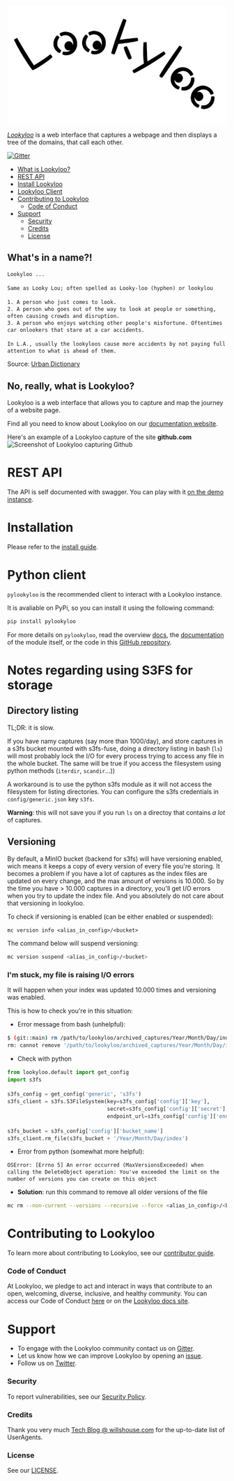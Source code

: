 [![Lookyloo icon](website/web/static/lookyloo.jpeg)](https://www.lookyloo.eu/docs/main/index.html)

*[Lookyloo](https://lookyloo.circl.lu/)* is a web interface that captures a webpage and then displays a tree of the domains, that call each other.


[![Gitter](https://badges.gitter.im/Lookyloo/community.svg)](https://gitter.im/Lookyloo/community?utm_source=badge&utm_medium=badge&utm_campaign=pr-badge)


* [What is Lookyloo?](#whats-in-a-name)
* [REST API](#rest-api)
* [Install Lookyloo](#installation)
* [Lookyloo Client](#python-client)
* [Contributing to Lookyloo](#contributing-to-lookyloo)
  * [Code of Conduct](#code-of-conduct)
* [Support](#support)
  * [Security](#security)
  * [Credits](#credits)
  * [License](#license)



## What's in a name?!

```
Lookyloo ...

Same as Looky Lou; often spelled as Looky-loo (hyphen) or lookylou

1. A person who just comes to look.
2. A person who goes out of the way to look at people or something, often causing crowds and disruption.
3. A person who enjoys watching other people's misfortune. Oftentimes car onlookers that stare at a car accidents.

In L.A., usually the lookyloos cause more accidents by not paying full attention to what is ahead of them.
```
Source: [Urban Dictionary](https://www.urbandictionary.com/define.php?term=lookyloo)


## No, really, what is Lookyloo?

Lookyloo is a web interface that allows you to capture and map the journey of a website page.

Find all you need to know about Lookyloo on our [documentation website](https://www.lookyloo.eu/docs/main/index.html).

Here's an example of a Lookyloo capture of the site **github.com**
![Screenshot of Lookyloo capturing Github](https://www.lookyloo.eu/docs/main/_images/sample_github.png)

# REST API

The API is self documented with swagger. You can play with it [on the demo instance](https://lookyloo.circl.lu/doc/).

# Installation

Please refer to the [install guide](https://www.lookyloo.eu/docs/main/install-lookyloo.html).


# Python client

`pylookyloo` is the recommended client to interact with a Lookyloo instance.

It is avaliable on PyPi, so you can install it using the following command:

```bash
pip install pylookyloo
```

For more details on `pylookyloo`, read the overview [docs](https://www.lookyloo.eu/docs/main/pylookyloo-overview.html), the [documentation](https://pylookyloo.readthedocs.io/en/latest/) of the module itself, or the code in this [GitHub repository](https://github.com/Lookyloo/PyLookyloo).

# Notes regarding using S3FS for storage

## Directory listing

TL;DR: it is slow.

If you have namy captures (say more than 1000/day), and store captures in a s3fs bucket mounted with s3fs-fuse,
doing a directory listing in bash (`ls`) will most probably lock the I/O for every process
trying to access any file in the whole bucket. The same will be true if you access the
filesystem using python methods (`iterdir`, `scandir`...))

A workaround is to use the python s3fs module as it will not access the filesystem for listing directories.
You can configure the s3fs credentials in `config/generic.json` key `s3fs`.

**Warning**: this will not save you if you run `ls` on a directoy that contains *a lot* of captures.

## Versioning

By default, a MinIO bucket (backend for s3fs) will have versioning enabled, wich means it
keeps a copy of every version of every file you're storing. It becomes a problem if you have a lot of captures
as the index files are updated on every change, and the max amount of versions is 10.000.
So by the time you have > 10.000 captures in a directory, you'll get I/O errors when you try
to update the index file. And you absolutely do not care about that versioning in lookyloo.

To check if versioning is enabled (can be either enabled or suspended):

```
mc version info <alias_in_config>/<bucket>
```

The command below will suspend versioning:

```bash
mc version suspend <alias_in_config>/<bucket>
```

### I'm stuck, my file is raising I/O errors 

It will happen when your index was updated 10.000 times and versioning was enabled.

This is how to check you're in this situation: 

* Error message from bash (unhelpful):

```bash
$ (git::main) rm /path/to/lookyloo/archived_captures/Year/Month/Day/index
rm: cannot remove '/path/to/lookyloo/archived_captures/Year/Month/Day/index': Input/output error
```

* Check with python

```python
from lookyloo.default import get_config
import s3fs

s3fs_config = get_config('generic', 's3fs')
s3fs_client = s3fs.S3FileSystem(key=s3fs_config['config']['key'],
                                secret=s3fs_config['config']['secret'],
                                endpoint_url=s3fs_config['config']['endpoint_url'])

s3fs_bucket = s3fs_config['config']['bucket_name']
s3fs_client.rm_file(s3fs_bucket + '/Year/Month/Day/index')
```

* Error from python (somewhat more helpful):

```
OSError: [Errno 5] An error occurred (MaxVersionsExceeded) when calling the DeleteObject operation: You've exceeded the limit on the number of versions you can create on this object
```

* **Solution**: run this command to remove all older versions of the file 

```bash
mc rm --non-current --versions --recursive --force <alias_in_config>/<bucket>/Year/Month/Day/index
```

# Contributing to Lookyloo
To learn more about contributing to Lookyloo, see our [contributor guide](https://www.lookyloo.eu/docs/main/contributing.html).

### Code of Conduct
At Lookyloo, we pledge to act and interact in ways that contribute to an open, welcoming, diverse, inclusive, and healthy community. You can access our Code of Conduct [here](https://github.com/Lookyloo/lookyloo/blob/main/code_of_conduct.md) or on the [Lookyloo docs site](https://www.lookyloo.eu/docs/main/code-conduct.html).


# Support
 * To engage with the Lookyloo community contact us on [Gitter](https://gitter.im/lookyloo-app/community).
 * Let us know how we can improve Lookyloo by opening an [issue](https://github.com/Lookyloo/lookyloo/issues/new/choose).
 * Follow us on [Twitter](https://twitter.com/lookyloo_app).

### Security
To report vulnerabilities, see our [Security Policy](lookyloo/SECURITY.md).

### Credits
Thank you very much [Tech Blog @ willshouse.com](https://techblog.willshouse.com/2012/01/03/most-common-user-agents/) for the up-to-date list of UserAgents.

### License
See our [LICENSE](LICENSE).
